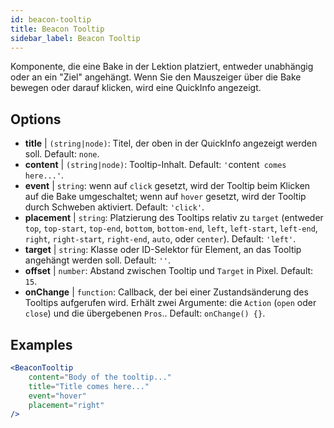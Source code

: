 ```yaml
---
id: beacon-tooltip
title: Beacon Tooltip
sidebar_label: Beacon Tooltip
---
```


Komponente, die eine Bake in der Lektion platziert, entweder unabhängig oder an ein "Ziel" angehängt. Wenn Sie den Mauszeiger über die Bake bewegen oder darauf klicken, wird eine QuickInfo angezeigt.

## Options

* __title__ | `(string|node)`: Titel, der oben in der QuickInfo angezeigt werden soll. Default: `none`.
* __content__ | `(string|node)`: Tooltip-Inhalt. Default: `'`content` comes here...'`.
* __event__ | `string`: wenn auf `click` gesetzt, wird der Tooltip beim Klicken auf die Bake umgeschaltet; wenn auf `hover` gesetzt, wird der Tooltip durch Schweben aktiviert. Default: `'click'`.
* __placement__ | `string`: Platzierung des Tooltips relativ zu `target` (entweder `top`, `top-start`, `top-end`, `bottom`, `bottom-end`, `left`, `left-start`, `left-end`, `right`, `right-start`, `right-end`, `auto`, oder `center`). Default: `'left'`.
* __target__ | `string`: Klasse oder ID-Selektor für Element, an das Tooltip angehängt werden soll. Default: `''`.
* __offset__ | `number`: Abstand zwischen Tooltip und `Target` in Pixel. Default: `15`.
* __onChange__ | `function`: Callback, der bei einer Zustandsänderung des Tooltips aufgerufen wird. Erhält zwei Argumente: die `Action` (`open` oder `close`) und die übergebenen `Pros`.. Default: `onChange() {}`.


## Examples

```jsx live
<BeaconTooltip
    content="Body of the tooltip..."
    title="Title comes here..."
    event="hover"
    placement="right"
/>
```



